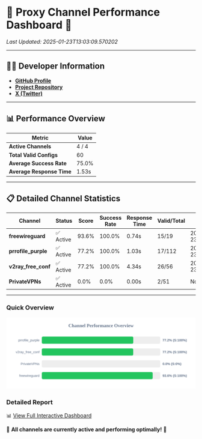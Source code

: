 # 🌟 Proxy Channel Performance Dashboard 🌟

_Last Updated: 2025-01-23T13:03:09.570202_

---

## 👩‍💻 Developer Information

- **[GitHub Profile](https://github.com/4n0nymou3)**  
- **[Project Repository](https://github.com/4n0nymou3/multi-proxy-config-fetcher)**  
- **[X (Twitter)](https://x.com/4n0nymou3)**  

---

## 📊 Performance Overview

| Metric                | Value       |
|-----------------------|-------------|
| **Active Channels**   | 4 / 4       |
| **Total Valid Configs** | 60          |
| **Average Success Rate** | 75.0%      |
| **Average Response Time** | 1.53s       |

---

## 📋 Detailed Channel Statistics

| Channel          | Status     | Score  | Success Rate | Response Time | Valid/Total | Last Success               |
|------------------|------------|--------|--------------|---------------|-------------|----------------------------|
| **freewireguard**  | ✅ Active  | 93.6%  | 100.0% | 0.74s         | 15/19       | 2025-01-23T13:03:09.568341 |
| **prrofile_purple**  | ✅ Active  | 77.2%  | 100.0% | 1.03s         | 17/112       | 2025-01-23T13:02:46.049517 |
| **v2ray_free_conf**  | ✅ Active  | 77.2%  | 100.0% | 4.34s         | 26/56       | 2025-01-23T13:02:50.497113 |
| **PrivateVPNs**  | ✅ Active  | 0.0%  | 0.0% | 0.00s         | 2/51       | None |

---

### Quick Overview
<div align="center">
  <a href="https://raw.githubusercontent.com/nullluser/NullRepo/refs/heads/main/assets/channel_stats_chart.svg">
    <img src="https://raw.githubusercontent.com/nullluser/NullRepo/refs/heads/main/assets/channel_stats_chart.svg" alt="Source Performance Statistics" width="800">
  </a>
</div>

### Detailed Report
📊 [View Full Interactive Dashboard](https://htmlpreview.github.io/?https://github.com/nullluser/NullRepo/blob/main/assets/performance_report.html)

🎉 **All channels are currently active and performing optimally!** 🎉
